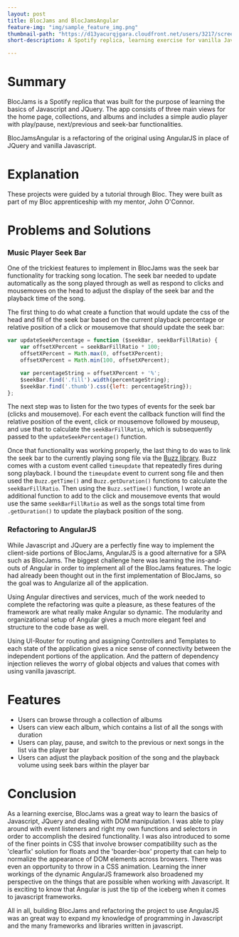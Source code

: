 ```yaml
---
layout: post
title: BlocJams and BlocJamsAngular
feature-img: "img/sample_feature_img.png"
thumbnail-path: "https://d13yacurqjgara.cloudfront.net/users/3217/screenshots/2030966/blocjams_1x.png"
short-description: A Spotify replica, learning exercise for vanilla Javascript, JQuery, HTML, CSS, and AngularJS.

---
```

# Summary

BlocJams is a Spotify replica that was built for the purpose of learning the basics of Javascript and JQuery. The app consists of three main views for the home page, collections, and albums and includes a simple audio player with play/pause, next/previous and seek-bar functionalities.

BlocJamsAngular is a refactoring of the original using AngularJS in place of JQuery and vanilla Javascript.

# Explanation

These projects were guided by a tutorial through Bloc.  They were built as part of my Bloc apprenticeship with my mentor, John O'Connor.

# Problems and Solutions

### Music Player Seek Bar

One of the trickiest features to implement in BlocJams was the seek bar functionality for tracking song location. The seek bar needed to update automatically as the song played through as well as respond to clicks and mousemoves on the head to adjust the display of the seek bar and the playback time of the song.

The first thing to do what create a function that would update the css of the head and fill of the seek bar based on the current playback percentage or relative position of a click or mousemove that should update the seek bar:

```Javascript
var updateSeekPercentage = function ($seekBar, seekBarFillRatio) {
    var offsetXPercent = seekBarFillRatio * 100;
    offsetXPercent = Math.max(0, offsetXPercent);
    offsetXPercent = Math.min(100, offsetXPercent);

    var percentageString = offsetXPercent + '%';
    $seekBar.find('.fill').width(percentageString);
    $seekBar.find('.thumb').css({left: percentageString});
};
```

The next step was to listen for the two types of events for the seek bar (clicks and mousemove). For each event the callback function will find the relative position of the event, click or mousemove followed by mouseup, and use that to calculate the `seekBarFillRatio`, which is subsequently passed to the `updateSeekPercentage()` function.

Once that functionality was working properly, the last thing to do was to link the seek bar to the currently playing song file via the [Buzz library](http://buzz.jaysalvat.com/). Buzz comes with a custom event called `timeupdate` that repeatedly fires during song playback.  I bound the `timeupdate` event to current song file and then used the `Buzz.getTime()` and `Buzz.getDuration()` functions to calculate the `seekBarFillRatio`.  Then using the `Buzz.setTime()` function, I wrote an additional function to add to the click and mousemove events that would use the same `seekBarFillRatio` as well as the songs total time from `.getDuration()` to update the playback position of the song.

### Refactoring to AngularJS

While Javascript and JQuery are a perfectly fine way to implement the client-side portions of BlocJams, AngularJS is a good alternative for a SPA such as BlocJams. The biggest challenge here was learning the ins-and-outs of Angular in order to implement all of the BlocJams features. The logic had already been thought out in the first implementation of BlocJams, so the goal was to Angularize all of the application.

Using Angular directives and services, much of the work needed to complete the refactoring was quite a pleasure, as these features of the framework are what really make Angular so dynamic. The modularity and organizational setup of Angular gives a much more elegant feel and structure to the code base as well.  

Using UI-Router for routing and assigning Controllers and Templates to each state of the application gives a nice sense of connectivity between the independent portions of the application. And the pattern of dependency injection relieves the worry of global objects and values that comes with using vanilla javascript.


# Features

* Users can browse through a collection of albums
* Users can view each album, which contains a list of all the songs with duration
* Users can play, pause, and switch to the previous or next songs in the list via the player bar
* Users can adjust the playback position of the song and the playback volume using seek bars within the player bar

# Conclusion

As a learning exercise, BlocJams was a great way to learn the basics of Javascript, JQuery and dealing with DOM manipulation. I was able to play around with event listeners and right my own functions and selectors in order to accomplish the desired functionality. I was also introduced to some of the finer points in CSS that involve browser compatibility such as the 'clearfix' solution for floats and the 'boarder-box' property that can help to normalize the appearance of DOM elements across browsers. There was even an opportunity to throw in a CSS animation. Learning the inner workings of the dynamic AngularJS framework also broadened my perspective on the things that are possible when working with Javascript. It is exciting to know that Angular is just the tip of the iceberg when it comes to javascript frameworks.  

All in all, building BlocJams and refactoring the project to use AngularJS was an great way to expand my knowledge of programming in Javascript and the many frameworks and libraries written in javascript.
